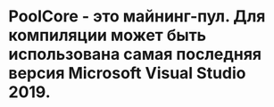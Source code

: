 # PoolCore - это майнинг-пул. Для компиляции может быть использована самая последняя версия Microsoft Visual Studio 2019. 
